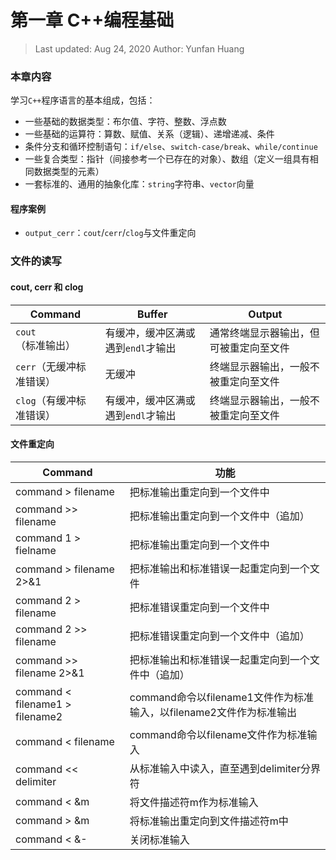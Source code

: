# 第一章 C++编程基础

> Last updated: Aug 24, 2020
> Author: Yunfan Huang

### 本章内容

学习`C++`程序语言的基本组成，包括：

* 一些基础的数据类型：布尔值、字符、整数、浮点数
* 一些基础的运算符：算数、赋值、关系（逻辑）、递增递减、条件
* 条件分支和循环控制语句：`if/else`、`switch-case/break`、`while/continue`
* 一些复合类型：指针（间接参考一个已存在的对象）、数组（定义一组具有相同数据类型的元素）
* 一套标准的、通用的抽象化库：`string`字符串、`vector`向量

#### 程序案例

* `output_cerr`：`cout`/`cerr`/`clog`与文件重定向

### 文件的读写

#### cout, cerr 和 clog

| Command | Buffer | Output |
| -------------- | -------- | --------- |
| `cout`（标准输出）| 有缓冲，缓冲区满或遇到`endl`才输出 | 通常终端显示器输出，但可被重定向至文件 |
| `cerr`（无缓冲标准错误）| 无缓冲 | 终端显示器输出，一般不被重定向至文件 |
| `clog`（有缓冲标准错误）| 有缓冲，缓冲区满或遇到`endl`才输出 | 终端显示器输出，一般不被重定向至文件 |

#### 文件重定向

| Command                         | 功能                                                         |
| ------------------------------- | ------------------------------------------------------------ |
| command > filename              | 把标准输出重定向到一个文件中                                 |
| command >> filename             | 把标准输出重定向到一个文件中（追加）                         |
| command 1 > fielname            | 把标准输出重定向到一个文件中                                 |
| command > filename 2>&1         | 把标准输出和标准错误一起重定向到一个文件                     |
| command 2 > filename            | 把标准错误重定向到一个文件中                                 |
| command 2 >> filename           | 把标准错误重定向到一个文件中（追加）                         |
| command >> filename 2>&1        | 把标准输出和标准错误一起重定向到一个文件中（追加）           |
| command < filename1 > filename2 | command命令以filename1文件作为标准输入，以filename2文件作为标准输出 |
| command < filename              | command命令以filename文件作为标准输入                        |
| command << delimiter            | 从标准输入中读入，直至遇到delimiter分界符                    |
| command < &m                    | 将文件描述符m作为标准输入                                    |
| command > &m                    | 将标准输出重定向到文件描述符m中                              |
| command < &-                    | 关闭标准输入                                                 |